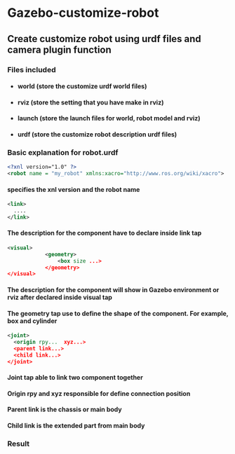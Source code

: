 # Gazebo-customize-robot

## Create customize robot using urdf files and camera plugin function

### Files included

* #### world (store the customize urdf world files)
* #### rviz (store the setting that you have make in rviz)
* #### launch (store the launch files for world, robot model and rviz)
* #### urdf (store the customize robot description urdf files)

### Basic explanation for robot.urdf

```XML
<?xnl version="1.0" ?>
<robot name = "my_robot" xmlns:xacro="http://www.ros.org/wiki/xacro">
```
#### specifies the xnl version and the robot name





```XML
<link>
  ....
</link>
```
#### The description for the component have to declare inside link tap





```XML
<visual>
			<geometry>
				<box size ...>
			</geometry>
</visual>
```
#### The description for the component will show in Gazebo environment or rviz after declared inside visual tap
#### The geometry tap use to define the shape of the component. For example, box and cylinder





```XML
<joint>
  <origin rpy...  xyz...>
  <parent link...>
  <child link...>
</joint>
```
#### Joint tap able to link two component together
#### Origin rpy and xyz responsible for define connection position
#### Parent link is the chassis or main body
#### Child link is the extended part from main body





### Result


